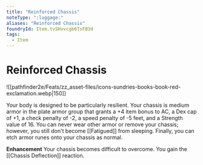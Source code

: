 ```yaml
---
title: "Reinforced Chassis"
noteType: ":luggage:"
aliases: "Reinforced Chassis"
foundryId: Item.tvSHvvcgb6TsFB3d
tags:
  - Item
---
```


# Reinforced Chassis
![[pathfinder2e/Feats/zz_asset-files/icons-sundries-books-book-red-exclamation.webp|150]]

Your body is designed to be particularly resilient. Your chassis is medium armor in the plate armor group that grants a +4 item bonus to AC, a Dex cap of +1, a check penalty of -2, a speed penalty of -5 feet, and a Strength value of 16. You can never wear other armor or remove your chassis; however, you still don't become [[Fatigued]] from sleeping. Finally, you can etch armor runes onto your chassis as normal.

**Enhancement** Your chassis becomes difficult to overcome. You gain the [[Chassis Deflection]] reaction.
